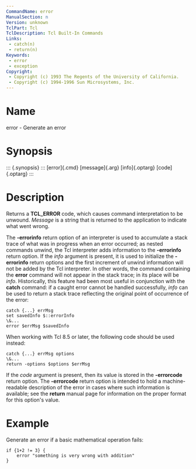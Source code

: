 ```yaml
---
CommandName: error
ManualSection: n
Version: unknown
TclPart: Tcl
TclDescription: Tcl Built-In Commands
Links:
 - catch(n)
 - return(n)
Keywords:
 - error
 - exception
Copyright:
 - Copyright (c) 1993 The Regents of the University of California.
 - Copyright (c) 1994-1996 Sun Microsystems, Inc.
---
```


# Name

error - Generate an error

# Synopsis

::: {.synopsis} :::
[error]{.cmd} [message]{.arg} [info]{.optarg} [code]{.optarg} 
:::

# Description

Returns a **TCL_ERROR** code, which causes command interpretation to be unwound.  *Message* is a string that is returned to the application to indicate what went wrong.

The **-errorinfo** return option of an interpreter is used to accumulate a stack trace of what was in progress when an error occurred; as nested commands unwind, the Tcl interpreter adds information to the **-errorinfo** return option.  If the *info* argument is present, it is used to initialize the **-errorinfo** return options and the first increment of unwind information will not be added by the Tcl interpreter. In other words, the command containing the **error** command will not appear in the stack trace; in its place will be *info*. Historically, this feature had been most useful in conjunction with the **catch** command: if a caught error cannot be handled successfully, *info* can be used to return a stack trace reflecting the original point of occurrence of the error:

```
catch {...} errMsg
set savedInfo $::errorInfo
\&...
error $errMsg $savedInfo
```

When working with Tcl 8.5 or later, the following code should be used instead:

```
catch {...} errMsg options
\&...
return -options $options $errMsg
```

If the *code* argument is present, then its value is stored in the **-errorcode** return option.  The **-errorcode** return option is intended to hold a machine-readable description of the error in cases where such information is available; see the **return** manual page for information on the proper format for this option's value.

# Example

Generate an error if a basic mathematical operation fails:

```
if {1+2 != 3} {
    error "something is very wrong with addition"
}
```

